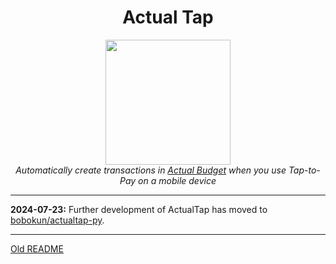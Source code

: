 <h1 align="center">Actual Tap</h1>

<p align="center">
    <img src="images/logo.webp" width="200" height="200">
    <br>
    <i>Automatically create transactions in <a href="https://github.com/actualbudget/actual">Actual Budget</a> when you use Tap-to-Pay on a mobile device</i>
</p>

---

**2024-07-23:** Further development of ActualTap has moved to [bobokun/actualtap-py](https://github.com/bobokun/actualtap-py).

---

[Old README](/README_OLD.md)
